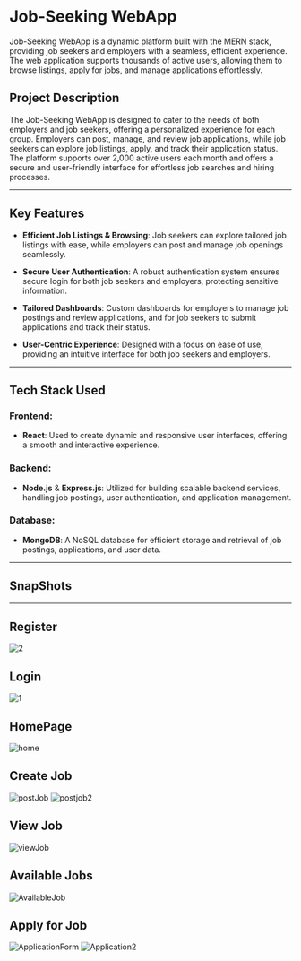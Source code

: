 # Job-Seeking WebApp

Job-Seeking WebApp is a dynamic platform built with the MERN stack, providing job seekers and employers with a seamless, efficient experience. The web application supports thousands of active users, allowing them to browse listings, apply for jobs, and manage applications effortlessly.

## Project Description

The Job-Seeking WebApp is designed to cater to the needs of both employers and job seekers, offering a personalized experience for each group. Employers can post, manage, and review job applications, while job seekers can explore job listings, apply, and track their application status. The platform supports over 2,000 active users each month and offers a secure and user-friendly interface for effortless job searches and hiring processes.

---

## Key Features

- **Efficient Job Listings & Browsing**: Job seekers can explore tailored job listings with ease, while employers can post and manage job openings seamlessly.

- **Secure User Authentication**: A robust authentication system ensures secure login for both job seekers and employers, protecting sensitive information.

- **Tailored Dashboards**: Custom dashboards for employers to manage job postings and review applications, and for job seekers to submit applications and track their status.

- **User-Centric Experience**: Designed with a focus on ease of use, providing an intuitive interface for both job seekers and employers.

---

## Tech Stack Used

### Frontend:
- **React**: Used to create dynamic and responsive user interfaces, offering a smooth and interactive experience.
  
### Backend:
- **Node.js** & **Express.js**: Utilized for building scalable backend services, handling job postings, user authentication, and application management.

### Database:
- **MongoDB**: A NoSQL database for efficient storage and retrieval of job postings, applications, and user data.

---

## **SnapShots**
---
## Register
![2](https://github.com/user-attachments/assets/6e1a328b-bead-4b9c-8bf4-3047336433c9)
## Login
![1](https://github.com/user-attachments/assets/aa61d710-1db5-4cf7-bf36-057e6480fb54)
## HomePage
![home](https://github.com/user-attachments/assets/bfcaba95-64e0-4b62-ba0f-7df9a2c8f36e)
## Create Job
![postJob](https://github.com/user-attachments/assets/f3b1e04b-f50c-4290-b4ec-08455ff9bf06)
![postjob2](https://github.com/user-attachments/assets/0f23f51b-9aef-43a1-98e1-5b23b55de78f)
## View Job
![viewJob](https://github.com/user-attachments/assets/7273f50e-fbd3-4b6b-b0e1-0e2a5524093f)
## Available Jobs
![AvailableJob](https://github.com/user-attachments/assets/bdc9e0a7-7057-4bb6-94f1-056894aa14cd)
## Apply for Job
![ApplicationForm](https://github.com/user-attachments/assets/44e86228-bc9c-4c9c-8eb7-22643265cf7e)
![Application2](https://github.com/user-attachments/assets/131693cc-0c8d-40e1-aff9-fd451640c250)















